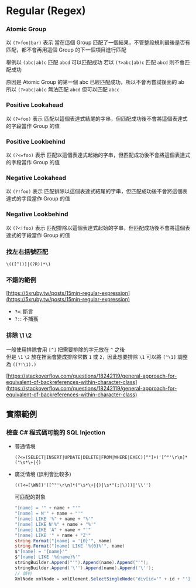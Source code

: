 # Regular (Regex)

### Atomic Group

以 `(?>foo|bar)` 表示 當在這個 Group 匹配了一個結果，不管整段規則最後是否有匹配，都不會再用這個 Group 的下一個項目進行匹配

舉例以 `(abc|ab)c` 匹配 `abcd` 可以匹配成功 若以 `(?>abc|ab)c` 匹配 `abcd` 則不會匹配成功

原因是 Atomic Group 的第一個 abc 已經匹配成功，所以不會再嘗試後面的 ab 所以 `(?>abc|ab)c` 無法匹配 `abcd` 但可以匹配 `abcc`

### Positive Lookahead

以 `(?=foo)` 表示 匹配以這個表達式結尾的字串，但匹配成功後不會將這個表達式的字段當作 Group 的值

### Positive Lookbehind

以 `(?<=foo)` 表示 匹配以這個表達式起始的字串，但匹配成功後不會將這個表達式的字段當作 Group 的值

### Negative Lookahead

以 `(?!foo)` 表示 匹配排除以這個表達式結尾的字串，但匹配成功後不會將這個表達式的字段當作 Group 的值

### Negative Lookbehind

以 `(?<!foo)` 表示 匹配排除以這個表達式起始的字串，但匹配成功後不會將這個表達式的字段當作 Group 的值

### 找左右括號匹配

```regex
\(([^()]|(?R))*\)
```

### 不錯的範例

[https://5xruby.tw/posts/15min-regular-expression](https://5xruby.tw/posts/15min-regular-expression)

* `?=`: 斷言
* `?:`: 不捕獲

### 排除 \1 \2

一般使用排除會用 `[^]` 把需要排除的字元放在 `^` 之後\
但是 `\1` `\2` 放在裡面會變成排除常數 `1` 或 `2`，因此想要排除 `\1` 可以將 `[^\1]` 調整為 `((?!\1).)`

[https://stackoverflow.com/questions/18242119/general-approach-for-equivalent-of-backreferences-within-character-class](https://stackoverflow.com/questions/18242119/general-approach-for-equivalent-of-backreferences-within-character-class)


## 實際範例

### 檢查 C# 程式碼可能的 SQL Injection

- 普通情境
  ```
  (?<=(SELECT|INSERT|UPDATE|DELETE|FROM|WHERE|EXEC)[^"]+)'[^"'\r\n]*("\s*\+|{)
  ```
- 廣泛情境 (誤判會比較多)
  ``` regex
  ((?<=[\WN])'([^"'\r\n]*("\s*\+|{)|\s*"(;|\)))|'\\'')
  ```
  可匹配的對象
  ``` cs
  "[name] = '" + name + "'"
  "[name] = N'" + name + "'"
  "[name] LIKE '%" + name + "%'"
  "[name] LIKE N'%" + name + "%'"
  "[name] LIKE 'A" + name + "'"
  "[name] LIKE '" + name + "Z'"
  string.Format("[name] = '{0}'", name)
  string.Format("[name] LIKE '%{0}%'", name)
  $"[name] = '{name}'"
  $"[name] LIKE '%{name}%'"
  stringBuilder.Append("'").Append(name).Append("'");
  stringBuilder.Append('\'').Append(name).Append('\'');
  // 誤判
  XmlNode xmlNode = xmlElement.SelectSingleNode("div[id='" + id + "']");
  ```